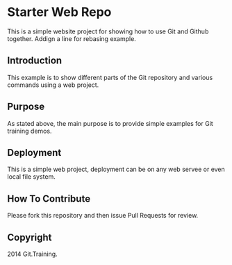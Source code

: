 # Starter Web Repo

This is a simple website project for showing how to use Git and Github together.  Addign a line for rebasing example.

## Introduction

This example is to show different parts of the Git repository and various commands using a web project.
## Purpose

As stated above, the main purpose is to provide simple examples for Git training demos.

## Deployment

This is a simple web project, deployment can be on any web servee or even local file system.

## How To Contribute

Please fork this repository and then issue Pull Requests for review.

## Copyright

2014 Git.Training.